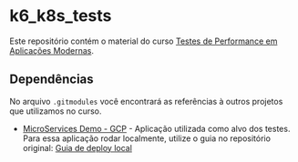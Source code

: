 # k6_k8s_tests

Este repositório contém o material do curso [Testes de Performance em Aplicações Modernas](http://url_do_curso).

## Dependências
No arquivo `.gitmodules` você encontrará as referências à outros projetos que utilizamos no curso. 

* [MicroServices Demo - GCP](https://github.com/GoogleCloudPlatform/microservices-demo) - Aplicação utilizada como alvo dos testes.
 Para essa aplicação rodar localmente, utilize o guia no repositório original: [Guia de deploy local](https://github.com/GoogleCloudPlatform/microservices-demo/blob/main/docs/development-guide.md#option-2---local-cluster)

 

